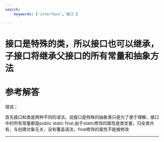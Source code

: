 ```yaml
---
search:
    keywords: ['interface','接口']

---
```



# 接口是特殊的类，所以接口也可以继承，子接口将继承父接口的所有常量和抽象方法

# 参考解答

错误；

首先接口和类是两种不同的语法，说接口是特殊的抽象类只是为了便于理解，接口中的所有常量都是public static final,由于static修饰的属性是类变量，归全类共有，与创建对象无关，没有覆盖语法，final修饰的属性不能被修改

---

